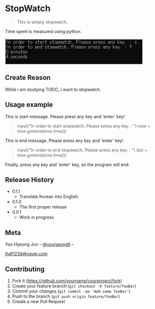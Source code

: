 # StopWatch
> This is simply stopwatch.

Time spent is measured using python.

![](./face.png)

## Create Reason

While i am studying TOEIC, i want to stopwatch.

## Usage example

This is start message. Please  press any key and 'enter' key!

> input("In order to start stopwatch, Please press any key. : ")
> now = time.gmtime(time.time())

This is end message. Please press any key and 'enter' key!

> input("In order to end stopwatch, Please press any key. : ")
> last = time.gmtime(time.time())

Finally, press any key and 'enter' key, so the program will end.


## Release History

* 0.1.1
	* Translate Korean into English.
* 0.1.0
  * The first proper release
* 0.0.1
    * Work in progress

## Meta

Yoo Hyeong Jun – [@youjyeong6](https://www.instagram.com/youhyeong6) –

 jhdf1234@naver.com

## Contributing

1. Fork it (<https://github.com/yourname/yourproject/fork>)
2. Create your feature branch (`git checkout -b feature/fooBar`)
3. Commit your changes (`git commit -am 'Add some fooBar'`)
4. Push to the branch (`git push origin feature/fooBar`)
5. Create a new Pull Request

